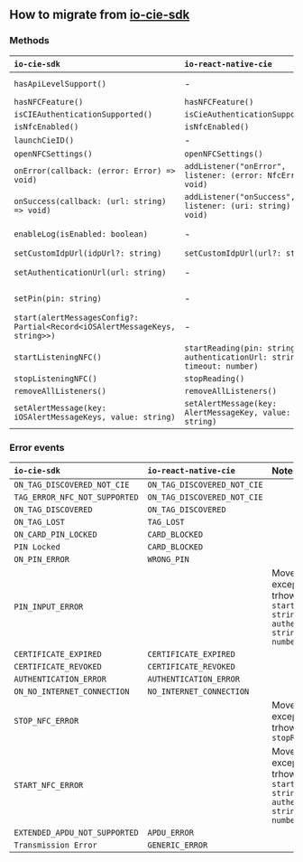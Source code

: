 ## How to migrate from [io-cie-sdk](https://github.com/pagopa/io-cie-sdk)

### Methods

| `io-cie-sdk`                                                                | `io-react-native-cie`                                                   | Notes                                                                             |
| :-------------------------------------------------------------------------- | :---------------------------------------------------------------------- | :-------------------------------------------------------------------------------- |
| `hasApiLevelSupport()`                                                      | -                                                                       | Superseded by `isCIEAuthenticationSupported()`                                    |
| `hasNFCFeature()`                                                           | `hasNFCFeature()`                                                       |                                                                                   |
| `isCIEAuthenticationSupported()`                                            | `isCieAuthenticationSupported()`                                        |                                                                                   |
| `isNfcEnabled()`                                                            | `isNfcEnabled()`                                                        |                                                                                   |
| `launchCieID()`                                                             | -                                                                       | Moved to [io-react-native-cieid](https://github.com/pagopa/io-react-native-cieid) |
| `openNFCSettings()`                                                         | `openNFCSettings()`                                                     |                                                                                   |
| `onError(callback: (error: Error) => void)`                                 | `addListener("onError", listener: (error: NfcError) => void)`           |                                                                                   |
| `onSuccess(callback: (url: string) => void)`                                | `addListener("onSuccess", listener: (uri: string) => void)`             |                                                                                   |
| `enableLog(isEnabled: boolean)`                                             | -                                                                       | Not available. Logs are enabled by default in debug builds                        |
| `setCustomIdpUrl(idpUrl?: string)`                                          | `setCustomIdpUrl(url?: string)`                                         |                                                                                   |
| `setAuthenticationUrl(url: string)`                                         | -                                                                       | Moved to `startReading` function parameters                                       |
| `setPin(pin: string)`                                                       | -                                                                       | Moved to `startReading` function parameters                                       |
| `start(alertMessagesConfig?: Partial<Record<iOSAlertMessageKeys, string>>)` | -                                                                       | Not required                                                                      |
| `startListeningNFC()`                                                       | `startReading(pin: string, authenticationUrl: string, timeout: number)` |                                                                                   |
| `stopListeningNFC()`                                                        | `stopReading()`                                                         |                                                                                   |
| `removeAllListeners()`                                                      | `removeAllListeners()`                                                  |                                                                                   |
| `setAlertMessage(key: iOSAlertMessageKeys, value: string)`                  | `setAlertMessage(key: AlertMessageKey, value: string)`                  |                                                                                   |

### Error events

| `io-cie-sdk`                  | `io-react-native-cie`       | Notes                                                                                                   |
| :---------------------------- | :-------------------------- | :------------------------------------------------------------------------------------------------------ |
| `ON_TAG_DISCOVERED_NOT_CIE`   | `ON_TAG_DISCOVERED_NOT_CIE` |                                                                                                         |
| `TAG_ERROR_NFC_NOT_SUPPORTED` | `ON_TAG_DISCOVERED_NOT_CIE` |                                                                                                         |
| `ON_TAG_DISCOVERED`           | `ON_TAG_DISCOVERED`         |                                                                                                         |
| `ON_TAG_LOST`                 | `TAG_LOST`                  |                                                                                                         |
| `ON_CARD_PIN_LOCKED`          | `CARD_BLOCKED`              |                                                                                                         |
| `PIN Locked`                  | `CARD_BLOCKED`              |                                                                                                         |
| `ON_PIN_ERROR`                | `WRONG_PIN`                 |                                                                                                         |
| `PIN_INPUT_ERROR`             |                             | Moved to exceptions, trhowed by `startReading(pin: string, authenticationUrl: string, timeout: number)` |
| `CERTIFICATE_EXPIRED`         | `CERTIFICATE_EXPIRED`       |                                                                                                         |
| `CERTIFICATE_REVOKED`         | `CERTIFICATE_REVOKED`       |                                                                                                         |
| `AUTHENTICATION_ERROR`        | `AUTHENTICATION_ERROR`      |                                                                                                         |
| `ON_NO_INTERNET_CONNECTION`   | `NO_INTERNET_CONNECTION`    |                                                                                                         |
| `STOP_NFC_ERROR`              |                             | Moved to exceptions, trhowed by `stopReading()`                                                         |
| `START_NFC_ERROR`             |                             | Moved to exceptions, trhowed by `startReading(pin: string, authenticationUrl: string, timeout: number)` |
| `EXTENDED_APDU_NOT_SUPPORTED` | `APDU_ERROR`                |                                                                                                         |
| `Transmission Error`          | `GENERIC_ERROR`             |                                                                                                         |
